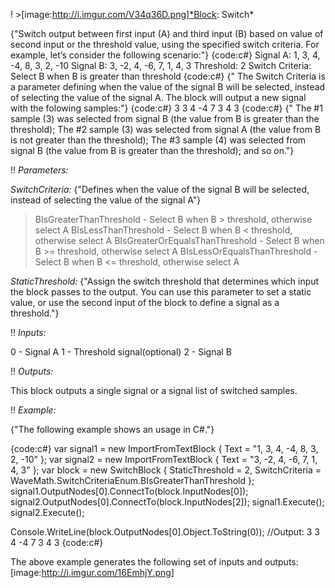 ! >[image:http://i.imgur.com/V34q36D.png]*Block: Switch*

{"Switch output between first input (A) and third input (B) based on value of second input or the threshold value, using the specified switch criteria.
For example, let’s consider the following scenario:"}
{code:c#}
Signal A: 1, 3, 4, -4, 8, 3, 2, -10
Signal B: 3, -2, 4, -6, 7, 1, 4, 3
Threshold: 2
Switch Criteria: Select B when B is greater than threshold
{code:c#}
{"
The Switch Criteria is a parameter defining when the value of the signal B will be selected, instead of selecting the value of the signal A. The block will output a new signal with the folowing samples:"}
{code:c#}
3 3 4 -4 7 3 4 3
{code:c#}
{"
The #1 sample (3) was selected from signal B (the value from B is greater than the threshold);
The #2 sample (3) was selected from signal A (the value from B is not greater than the threshold);
The #3 sample (4) was selected from signal B (the value from B is greater than the threshold);
and so on."}

!! *Parameters:*

*SwitchCriteria:* {"Defines when the value of the signal B will be selected, instead of selecting the value of the signal A"}
> BIsGreaterThanThreshold - Select B when B > threshold, otherwise select A
> BIsLessThanThreshold - Select B when B < threshold, otherwise select A
> BIsGreaterOrEqualsThanThreshold - Select B when B >= threshold, otherwise select A
> BIsLessOrEqualsThanThreshold - Select B when B <= threshold, otherwise select A

*StaticThreshold:* {"Assign the switch threshold that determines which input the block passes to the output. You can use this parameter to set a static value, or use the second input of the block to define a signal as a threshold."}

!! *Inputs:*

0 - Signal A
1 - Threshold signal(optional)
2 - Signal B

!! *Outputs:*

This block outputs a single signal or a signal list of switched samples.

!! *Example:*

{"The following example shows an usage in C#."}

{code:c#}
var signal1 = new ImportFromTextBlock { Text = "1, 3, 4, -4, 8, 3, 2, -10" };
var signal2 = new ImportFromTextBlock { Text = "3, -2, 4, -6, 7, 1, 4, 3" };
var block = new SwitchBlock
{
    StaticThreshold = 2,
    SwitchCriteria = WaveMath.SwitchCriteriaEnum.BIsGreaterThanThreshold
};
signal1.OutputNodes[0].ConnectTo(block.InputNodes[0]);
signal2.OutputNodes[0].ConnectTo(block.InputNodes[2]);
signal1.Execute();
signal2.Execute();

Console.WriteLine(block.OutputNodes[0].Object.ToString(0));
//Output: 3 3 4 -4 7 3 4 3
{code:c#}

The above example generates the following set of inputs and outputs:
[image:http://i.imgur.com/16EmhjY.png]

